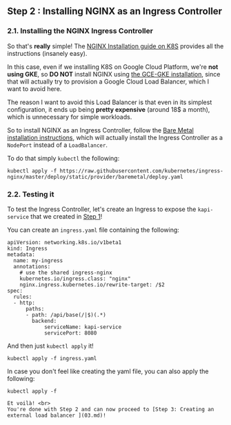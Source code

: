 ## Step 2 : Installing NGINX as an Ingress Controller

### 2.1. Installing the NGINX Ingress Controller

So that's **really** simple! The [NGINX Installation guide on K8S](https://kubernetes.github.io/ingress-nginx/deploy/) provides all the instructions (insanely easy). 

In this case, even if we installing K8S on Google Cloud Platform, we're **not using GKE**, so **DO NOT** install NGINX using [the GCE-GKE installation](https://kubernetes.github.io/ingress-nginx/deploy/#gce-gke), since that will actually try to provision a Google Cloud Load Balancer, which I want to avoid here.

The reason I want to avoid this Load Balancer is that even in its simplest configuration, it ends up being **pretty expensive** (around 18$ a month), which is unnecessary for simple workloads.

So to install NGINX as an Ingress Controller, follow the [Bare Metal installation instructions](https://kubernetes.github.io/ingress-nginx/deploy/#bare-metal), which will actually install the Ingress Controller as a `NodePort` instead of a `LoadBalancer`. 

To do that simply `kubectl` the following: 

```
kubectl apply -f https://raw.githubusercontent.com/kubernetes/ingress-nginx/master/deploy/static/provider/baremetal/deploy.yaml
```

### 2.2. Testing it

To test the Ingress Controller, let's create an Ingress to expose the `kapi-service` that we created in [Step 1](01.md)! 

You can create an `ingress.yaml` file containing the following: 

```
apiVersion: networking.k8s.io/v1beta1
kind: Ingress
metadata:
  name: my-ingress
  annotations:
    # use the shared ingress-nginx
    kubernetes.io/ingress.class: "nginx"
    nginx.ingress.kubernetes.io/rewrite-target: /$2
spec:
  rules:
  - http:
      paths:
      - path: /api/base(/|$)(.*)
        backend:
            serviceName: kapi-service
            servicePort: 8080
```

And then just `kubectl apply` it! 

```
kubectl apply -f ingress.yaml
```

In case you don't feel like creating the yaml file, you can also apply the following:
```
kubectl apply -f 

Et voilà! <br>
You're done with Step 2 and can now proceed to [Step 3: Creating an external load balancer ](03.md)!
